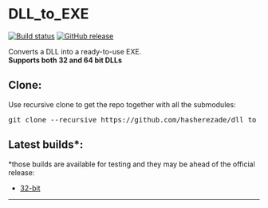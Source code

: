 # DLL_to_EXE
[![Build status](https://ci.appveyor.com/api/projects/status/hxiohu0j69iia1t4?svg=true)](https://ci.appveyor.com/project/hasherezade/dll-to-exe)
[![GitHub release](https://img.shields.io/github/release/hasherezade/dll_to_exe.svg)](https://github.com/hasherezade/dll_to_exe/releases)

Converts a DLL into a ready-to-use EXE.<br/>
<b>Supports both 32 and 64 bit DLLs</b>

Clone:
-
Use recursive clone to get the repo together with all the submodules:
<pre>
git clone --recursive https://github.com/hasherezade/dll_to_exe.git
</pre>

Latest builds*:
-
*those builds are available for testing and they may be ahead of the official release:
+ [32-bit](https://goo.gl/jyAbTy)
<hr/>
